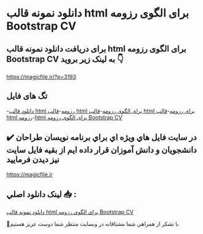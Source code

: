 # دانلود نمونه قالب html برای الگوی رزومه Bootstrap CV

## برای دریافت دانلود نمونه قالب html برای الگوی رزومه Bootstrap CV به لینک زیر بروید 👇

https://magicfile.ir/?p=3193

## تگ های فایل

-[دانلود قالب html رزومه](https://magicfile.ir/product/%d9%86%d9%85%d9%88%d9%86%d9%87-%d9%82%d8%a7%d9%84%d8%a8-html-%d8%a8%d8%b1%d8%a7%db%8c-%d8%a7%d9%84%da%af%d9%88%db%8c-%d8%b1%d8%b2%d9%88%d9%85%d9%87-bootstrap-cv/)-[قالب html برای الگوی رزومه](https://magicfile.ir/product/%d9%86%d9%85%d9%88%d9%86%d9%87-%d9%82%d8%a7%d9%84%d8%a8-html-%d8%a8%d8%b1%d8%a7%db%8c-%d8%a7%d9%84%da%af%d9%88%db%8c-%d8%b1%d8%b2%d9%88%d9%85%d9%87-bootstrap-cv/)-[قالب html برای رزومه](https://magicfile.ir/product/%d9%86%d9%85%d9%88%d9%86%d9%87-%d9%82%d8%a7%d9%84%d8%a8-html-%d8%a8%d8%b1%d8%a7%db%8c-%d8%a7%d9%84%da%af%d9%88%db%8c-%d8%b1%d8%b2%d9%88%d9%85%d9%87-bootstrap-cv/)-[قالب html رزومه](https://magicfile.ir/product/%d9%86%d9%85%d9%88%d9%86%d9%87-%d9%82%d8%a7%d9%84%d8%a8-html-%d8%a8%d8%b1%d8%a7%db%8c-%d8%a7%d9%84%da%af%d9%88%db%8c-%d8%b1%d8%b2%d9%88%d9%85%d9%87-bootstrap-cv/)-[html برای الگوی رزومه Bootstrap CV](https://magicfile.ir/product/%d9%86%d9%85%d9%88%d9%86%d9%87-%d9%82%d8%a7%d9%84%d8%a8-html-%d8%a8%d8%b1%d8%a7%db%8c-%d8%a7%d9%84%da%af%d9%88%db%8c-%d8%b1%d8%b2%d9%88%d9%85%d9%87-bootstrap-cv/)

## ✔️ در سايت فايل هاي ويژه اي براي برنامه نويسان طراحان دانشجويان و دانش آموزان قرار داده ايم از بقيه فايل سايت نيز ديدن فرماييد

https://magicfile.ir


## لينک دانلود اصلي 📥 :

[دانلود نمونه قالب html برای الگوی رزومه Bootstrap CV](https://magicfile.ir/product/%d9%86%d9%85%d9%88%d9%86%d9%87-%d9%82%d8%a7%d9%84%d8%a8-html-%d8%a8%d8%b1%d8%a7%db%8c-%d8%a7%d9%84%da%af%d9%88%db%8c-%d8%b1%d8%b2%d9%88%d9%85%d9%87-bootstrap-cv/) 


🙏با تشکر از همراهي شما مشتاقانه در وبسایت منتظر شما دوست عزیز هستیم

